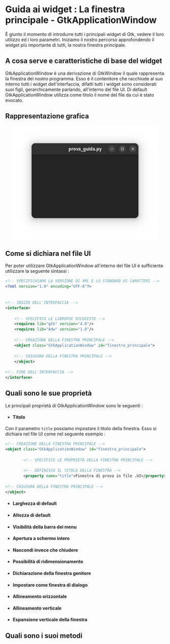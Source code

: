 # Guida ai widget : La finestra principale - GtkApplicationWindow
È giunto il momento di introdurre tutti i principali widget di Gtk, vedere il loro utilizzo ed i loro parametri. Iniziamo il nostro percorso approfondendo il widget più importante di tutti, la nostra finestra principale.

## A cosa serve e caratteristiche di base del widget
GtkApplicationWindow è una derivazione di GtkWindow il quale rappresenta la finestra del nostro programma. Esso è il contenitore che racchiude al suo interno tutti i widget dell'interfaccia, difatti tutti i widget sono considerati suoi figli, gerarchicamente parlando, all'interno del file UI. Di default GtkApplicationWindow utilizza come titolo il nome del file da cui è stato evocato.



## Rappresentazione grafica
<p align="center">
  <img src="https://github.com/H3rz3n/Guida-GTK-4-Adwaita-Python/blob/main/Immagini/GtkApplicationWindow.png" alt="GtkApplicationWindow GUI"/>
</p>



## Come si dichiara nel file UI
Per poter utilizzare GtkApplicationWindow all'interno del file UI è sufficiente utilizzare la seguente sintassi :
```xml
<!-- SPECIFICHIAMO LA VERSIONE DI XML E LO STANDARD DI CARATTERI -->
<?xml version="1.0" encoding="UTF-8"?>


<!-- INIZIO DELL'INTERFACCIA -->
<interface>

    <!-- SPECIFICO LE LIBRERIE RICHIESTE -->
    <requires lib="gtk" version="4.0"/>
    <requires lib="Adw" version="1.0"/>

    <!-- CREAZIONE DELLA FINESTRA PRINCIPALE -->
    <object class="GtkApplicationWindow" id="finestra_principale">

    <!-- CHIUSURA DELLA FINESTRA PRINCIPALE -->
    </object>

<!-- FINE DELL'INTERFACCIA -->
</interface>
```



## Quali sono le sue proprietà
Le principali proprietà di GtkApplicationWindow sono le seguenti :

- #### Titolo
Con il parametro `title` possiamo impostare il titolo della finestra. Esso si dichiara nel file UI come nel seguente esempio :
```xml
<!-- CREAZIONE DELLA FINESTRA PRINCIPALE -->
<object class="GtkApplicationWindow" id="finestra_principale">

        <!-- SPECIFICO LE PROPRIETÀ DELLA FINESTRA PRINCIPALE -->

        <!-- DEFINISCO IL TITOLO DELLA FINESTRA -->
        <property name="title">Finestra di prova in file .UI</property>

<!-- CHIUSURA DELLA FINESTRA PRINCIPALE -->
</object>
```
- #### Larghezza di default
- #### Altezza di default
- #### Visibilità della barra dei menu
- #### Apertura a schermo intero
- #### Nascondi invece che chiudere
- #### Possibilità di ridimensionamento
- #### Dichiarazione della finestra genitore
- #### Impostare come finestra di dialogo
- #### Allineamento orizzontale
- #### Allineamento verticale
- #### Espansione verticale della finestra



## Quali sono i suoi metodi

























